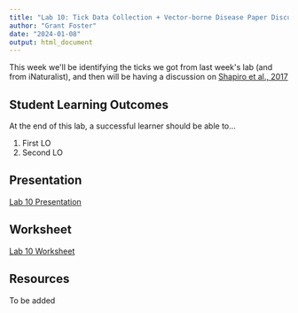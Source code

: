```yaml
---
title: "Lab 10: Tick Data Collection + Vector-borne Disease Paper Discussion"
author: "Grant Foster"
date: "2024-01-08"
output: html_document
---
```


This week we'll be identifying the ticks we got from last week's lab (and from iNaturalist), and then will be having a discussion on [Shapiro et al., 2017](https://doi.org/10.1371/journal.pbio.2003489)

## Student Learning Outcomes

At the end of this lab, a successful learner should be able to…

1. First LO
2. Second LO



## Presentation
[Lab 10 Presentation](/lab/lab10_ticksII/Lab10Presentation.pdf)

## Worksheet
[Lab 10 Worksheet](/lab/lab10_ticksII/531Lab10Worksheet.docx)

## Resources
To be added